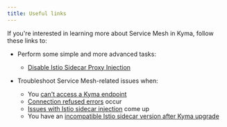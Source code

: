 ```yaml
---
title: Useful links
---
```


If you're interested in learning more about Service Mesh in Kyma, follow these links to:

- Perform some simple and more advanced tasks:

  - [Disable Istio Sidecar Proxy Injection](../../../04-operation-guides/operations/smsh-01-istio-disable-sidecar-injection.md)

- Troubleshoot Service Mesh-related issues when:

  - You [can't access a Kyma endpoint](../../../04-operation-guides/troubleshooting/smsh-01-503-no-access.md)
  - [Connection refused errors](../../../04-operation-guides/troubleshooting/smsh-02-connection-refused.md) occur
  - [Issues with Istio sidecar injection](../../../04-operation-guides/troubleshooting/smsh-03-istio-no-sidecar.md) come up
  - You have an [incompatible Istio sidecar version after Kyma upgrade](../../../04-operation-guides/troubleshooting/smsh-04-istio-sidecar-version.md)

